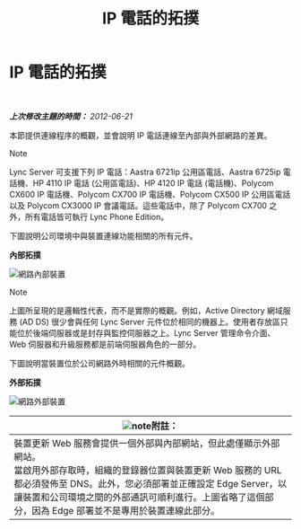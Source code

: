 ﻿---
title: IP 電話的拓撲
TOCTitle: IP 電話的拓撲
ms:assetid: 26ebffcf-43ff-4e70-847d-0fbc90e94e57
ms:mtpsurl: https://technet.microsoft.com/zh-tw/library/Gg425740(v=OCS.15)
ms:contentKeyID: 49290385
ms.date: 08/10/2015
mtps_version: v=OCS.15
ms.translationtype: HT
---

# IP 電話的拓撲

 

_**上次修改主題的時間：** 2012-06-21_

本節提供連線程序的概觀，並會說明 IP 電話連線至內部與外部網路的差異。

> [!NOTE]  
> Lync Server 可支援下列 IP 電話：Aastra 6721ip 公用區電話、Aastra 6725ip 電話機、HP 4110 IP 電話 (公用區電話)、HP 4120 IP 電話 (電話機)、Polycom CX600 IP 電話機、Polycom CX700 IP 電話機、Polycom CX500 IP 公用區電話以及 Polycom CX3000 IP 會議電話。這些電話中，除了 Polycom CX700 之外，所有電話皆可執行 Lync Phone Edition。



下圖說明公司環境中與裝置連線功能相關的所有元件。

**內部拓撲**

![網路內部裝置](images/Gg425740.3d88893e-df57-46e3-855a-a1d24589030a(OCS.15).jpg "網路內部裝置")

> [!NOTE]  
> 上圖所呈現的是邏輯性代表，而不是實際的概觀。例如，Active Directory 網域服務 (AD DS) 很少會與任何 Lync Server 元件位於相同的機器上。使用者存放區只能位於後端伺服器或是封存與監控伺服器之上。Lync Server 管理命令介面、Web 伺服器和升級服務都是前端伺服器角色的一部分。



下圖說明當裝置位於公司網路外時相關的元件概觀。

**外部拓撲**

![網路外部裝置](images/Gg425740.8ce6bb8e-b89c-4c4e-ac6d-41ac6c68f6f3(OCS.15).jpg "網路外部裝置")

<table>
<thead>
<tr class="header">
<th><img src="images/Gg398811.note(OCS.15).gif" title="note" alt="note" />附註：</th>
</tr>
</thead>
<tbody>
<tr class="odd">
<td>裝置更新 Web 服務會提供一個外部與內部網站，但此處僅顯示外部網站。<br />
當啟用外部存取時，組織的登錄器位置與裝置更新 Web 服務的 URL 都必須發佈至 DNS。此外，您必須部署並正確設定 Edge Server，以讓裝置和公司環境之間的外部通訊可順利進行。上圖省略了這個部分，因為 Edge 部署並不是專用於裝置連線此部分。</td>
</tr>
</tbody>
</table>

